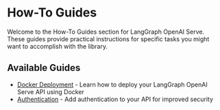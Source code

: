 # How-To Guides

Welcome to the How-To Guides section for LangGraph OpenAI Serve. These guides provide practical instructions for specific tasks you might want to accomplish with the library.

## Available Guides

- [Docker Deployment](docker.md) - Learn how to deploy your LangGraph OpenAI Serve API using Docker
- [Authentication](authentication.md) - Add authentication to your API for improved security
